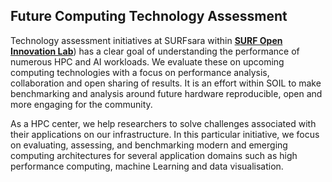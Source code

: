 ## Future Computing Technology Assessment

Technology assessment initiatives at SURFsara within [**SURF Open Innovation Lab**](https://www.surf.nl/en/the-surf-cooperative/surf-open-innovation-lab)) has a clear goal of understanding the performance of numerous HPC and AI workloads. We evaluate these on upcoming computing technologies with a focus on performance analysis, collaboration and open sharing of results. It is an effort within SOIL to make benchmarking and analysis around future hardware reproducible, open and more engaging for the community. 

As a HPC center, we help researchers to solve challenges associated with their applications on our infrastructure. In this particular initiative, we focus on evaluating, assessing, and benchmarking modern and emerging computing architectures for several application domains such as high performance computing, machine Learning and data visualisation.




